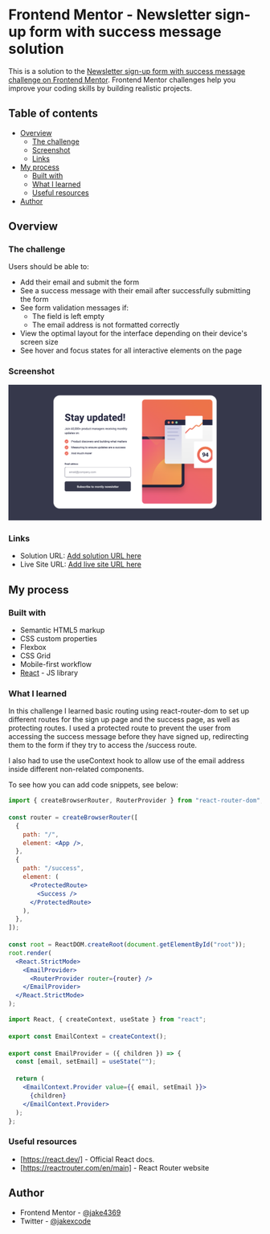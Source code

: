 # Frontend Mentor - Newsletter sign-up form with success message solution

This is a solution to the [Newsletter sign-up form with success message challenge on Frontend Mentor](https://www.frontendmentor.io/challenges/newsletter-signup-form-with-success-message-3FC1AZbNrv). Frontend Mentor challenges help you improve your coding skills by building realistic projects.

## Table of contents

- [Overview](#overview)
  - [The challenge](#the-challenge)
  - [Screenshot](#screenshot)
  - [Links](#links)
- [My process](#my-process)
  - [Built with](#built-with)
  - [What I learned](#what-i-learned)
  - [Useful resources](#useful-resources)
- [Author](#author)

## Overview

### The challenge

Users should be able to:

- Add their email and submit the form
- See a success message with their email after successfully submitting the form
- See form validation messages if:
  - The field is left empty
  - The email address is not formatted correctly
- View the optimal layout for the interface depending on their device's screen size
- See hover and focus states for all interactive elements on the page

### Screenshot

![](./public/assets/images/screenshot.png)

### Links

- Solution URL: [Add solution URL here](https://your-solution-url.com)
- Live Site URL: [Add live site URL here](https://your-live-site-url.com)

## My process

### Built with

- Semantic HTML5 markup
- CSS custom properties
- Flexbox
- CSS Grid
- Mobile-first workflow
- [React](https://reactjs.org/) - JS library

### What I learned

In this challenge I learned basic routing using react-router-dom to set up different routes for the sign up page and the success page, as well as protecting routes. I used a protected route to prevent the user from accessing the success message before they have signed up, redirecting them to the form if they try to access the /success route.

I also had to use the useContext hook to allow use of the email address inside different non-related components.

To see how you can add code snippets, see below:

```jsx
import { createBrowserRouter, RouterProvider } from "react-router-dom";

const router = createBrowserRouter([
  {
    path: "/",
    element: <App />,
  },
  {
    path: "/success",
    element: (
      <ProtectedRoute>
        <Success />
      </ProtectedRoute>
    ),
  },
]);

const root = ReactDOM.createRoot(document.getElementById("root"));
root.render(
  <React.StrictMode>
    <EmailProvider>
      <RouterProvider router={router} />
    </EmailProvider>
  </React.StrictMode>
);
```

```jsx
import React, { createContext, useState } from "react";

export const EmailContext = createContext();

export const EmailProvider = ({ children }) => {
  const [email, setEmail] = useState("");

  return (
    <EmailContext.Provider value={{ email, setEmail }}>
      {children}
    </EmailContext.Provider>
  );
};
```

### Useful resources

- [https://react.dev/] - Official React docs.
- [https://reactrouter.com/en/main] - React Router website

## Author

- Frontend Mentor - [@jake4369](https://www.frontendmentor.io/profile/jake4369)
- Twitter - [@jakexcode](https://www.twitter.com/jakexcode)
